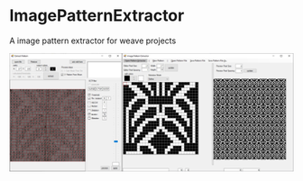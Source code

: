 # ImagePatternExtractor
A image pattern extractor for weave projects

![Picture of main screen](ReadmeImages/Main.jpg)